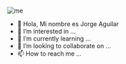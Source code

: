 ![me](https://i.ibb.co/0Jn3fRs/JORGE.jpg)




- 👋 Hola, Mi nombre es Jorge Aguilar
- 👀 I’m interested in ...
- 🌱 I’m currently learning ...
- 💞️ I’m looking to collaborate on ...
- 📫 How to reach me ...

<!---
aguilarrjorge/aguilarrjorge is a ✨ special ✨ repository because its `README.md` (this file) appears on your GitHub profile.
You can click the Preview link to take a look at your changes.
--->
